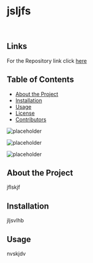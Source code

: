 
# jsljfs
<br />


## Links 


For the Repository link click [here](lsjgkljsg)


## Table of Contents

* [About the Project](#about-the-project)
* [Installation](#installation)
* [Usage](#usage)
* [License](#license)
* [Contributors](#contributors)

![placeholder](sjljgljsgs)

![placeholder](jljsdkldl)

![placeholder](hienv)


## About the Project

jflskjf


## Installation

jljsvlhb


## Usage

nvskjdv